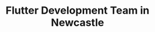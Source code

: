 ---
title: Flutter Development Team in Newcastle
permalink: /landings/locations/newcastle/developer/flutter
technology: Flutter
location: Newcastle
---